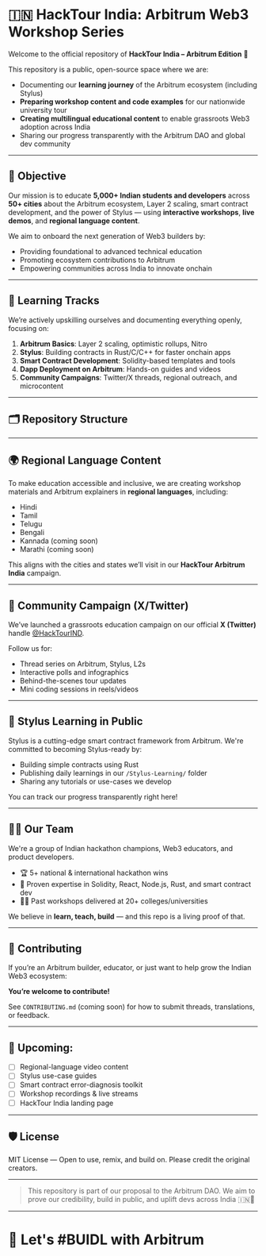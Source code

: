 # 🇮🇳 HackTour India: Arbitrum Web3 Workshop Series

Welcome to the official repository of **HackTour India – Arbitrum Edition** 🚀

This repository is a public, open-source space where we are:
- Documenting our **learning journey** of the Arbitrum ecosystem (including Stylus)
- **Preparing workshop content and code examples** for our nationwide university tour
- **Creating multilingual educational content** to enable grassroots Web3 adoption across India
- Sharing our progress transparently with the Arbitrum DAO and global dev community

---

## 🎯 Objective

Our mission is to educate **5,000+ Indian students and developers** across **50+ cities** about the Arbitrum ecosystem, Layer 2 scaling, smart contract development, and the power of Stylus — using **interactive workshops**, **live demos**, and **regional language content**.

We aim to onboard the next generation of Web3 builders by:
- Providing foundational to advanced technical education
- Promoting ecosystem contributions to Arbitrum
- Empowering communities across India to innovate onchain

---

## 🧠 Learning Tracks

We’re actively upskilling ourselves and documenting everything openly, focusing on:

1. **Arbitrum Basics**: Layer 2 scaling, optimistic rollups, Nitro
2. **Stylus**: Building contracts in Rust/C/C++ for faster onchain apps
3. **Smart Contract Development**: Solidity-based templates and tools
4. **Dapp Deployment on Arbitrum**: Hands-on guides and videos
5. **Community Campaigns**: Twitter/X threads, regional outreach, and microcontent

---

## 🗂️ Repository Structure


---

## 🌍 Regional Language Content

To make education accessible and inclusive, we are creating workshop materials and Arbitrum explainers in **regional languages**, including:

- Hindi
- Tamil
- Telugu
- Bengali
- Kannada (coming soon)
- Marathi (coming soon)

This aligns with the cities and states we’ll visit in our **HackTour Arbitrum India** campaign.

---

## 🧵 Community Campaign (X/Twitter)

We’ve launched a grassroots education campaign on our official **X (Twitter)** handle [@HackTourIND](https://twitter.com/HackTourIND).

Follow us for:
- Thread series on Arbitrum, Stylus, L2s
- Interactive polls and infographics
- Behind-the-scenes tour updates
- Mini coding sessions in reels/videos

---

## 🧠 Stylus Learning in Public

Stylus is a cutting-edge smart contract framework from Arbitrum. We're committed to becoming Stylus-ready by:
- Building simple contracts using Rust
- Publishing daily learnings in our `/Stylus-Learning/` folder
- Sharing any tutorials or use-cases we develop

You can track our progress transparently right here!

---

## 👨‍💻 Our Team

We're a group of Indian hackathon champions, Web3 educators, and product developers.

- 🏆 5+ national & international hackathon wins
- 🧪 Proven expertise in Solidity, React, Node.js, Rust, and smart contract dev
- 🧑‍🏫 Past workshops delivered at 20+ colleges/universities

We believe in **learn, teach, build** — and this repo is a living proof of that.

---

## 🤝 Contributing

If you’re an Arbitrum builder, educator, or just want to help grow the Indian Web3 ecosystem:

**You’re welcome to contribute!**

See `CONTRIBUTING.md` (coming soon) for how to submit threads, translations, or feedback.

---

## 📢 Upcoming:

- [ ] Regional-language video content
- [ ] Stylus use-case guides
- [ ] Smart contract error-diagnosis toolkit
- [ ] Workshop recordings & live streams
- [ ] HackTour India landing page

---

## 🛡️ License

MIT License — Open to use, remix, and build on. Please credit the original creators.

---

> This repository is part of our proposal to the Arbitrum DAO. We aim to prove our credibility, build in public, and uplift devs across India 🇮🇳🚀

---

# 🙌 Let's #BUIDL with Arbitrum
